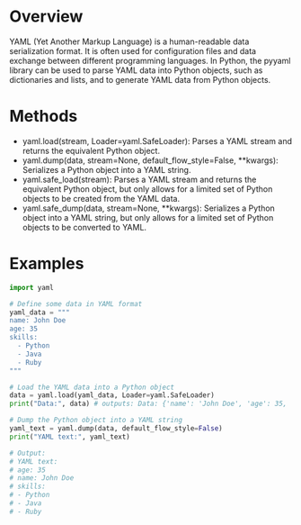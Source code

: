 # Overview

YAML (Yet Another Markup Language) is a human-readable data serialization format. It is often used for configuration files and data exchange between different programming languages. In Python, the pyyaml library can be used to parse YAML data into Python objects, such as dictionaries and lists, and to generate YAML data from Python objects.

# Methods

* yaml.load(stream, Loader=yaml.SafeLoader): Parses a YAML stream and returns the equivalent Python object.
* yaml.dump(data, stream=None, default_flow_style=False, **kwargs): Serializes a Python object into a YAML string.
* yaml.safe_load(stream): Parses a YAML stream and returns the equivalent Python object, but only allows for a limited set of Python objects to be created from the YAML data.
* yaml.safe_dump(data, stream=None, **kwargs): Serializes a Python object into a YAML string, but only allows for a limited set of Python objects to be converted to YAML.

# Examples

``` python
import yaml

# Define some data in YAML format
yaml_data = """
name: John Doe
age: 35
skills:
  - Python
  - Java
  - Ruby
"""

# Load the YAML data into a Python object
data = yaml.load(yaml_data, Loader=yaml.SafeLoader)
print("Data:", data) # outputs: Data: {'name': 'John Doe', 'age': 35, 'skills': ['Python', 'Java', 'Ruby']}

# Dump the Python object into a YAML string
yaml_text = yaml.dump(data, default_flow_style=False)
print("YAML text:", yaml_text)

# Output:
# YAML text:
# age: 35
# name: John Doe
# skills:
# - Python
# - Java
# - Ruby

```
